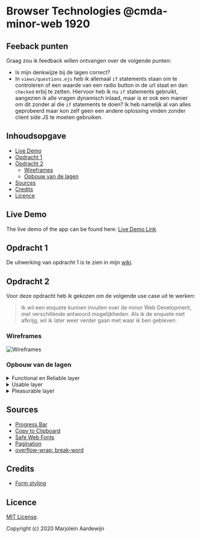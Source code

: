 # Browser Technologies @cmda-minor-web 1920

## Feeback punten

Graag zou ik feedback willen ontvangen over de volgende punten:

- Is mijn denkwijze bij de lagen correct?
- In `views/questions.ejs` heb ik allemaal `if` statements staan om te controleren of een waarde van een radio button in de url staat en dan `checked` erbij te zetten. Hiervoor heb ik nu `if` statements gebruikt, aangezien ik alle vragen dynamisch inlaad, maar is er ook een manier om dit zonder al die `if` statements te doen? Ik heb namelijk al van alles geprobeerd maar kon zelf geen een andere oplossing vinden zonder client side JS te moeten gebruiken.

## Inhoudsopgave

* [Live Demo](#Live-Demo)
* [Opdracht 1](#Opdracht-1)
* [Opdracht 2](#Opdracht-2)
  * [Wireframes](#Wireframes)
  * [Opbouw van de lagen](#Opbouw-van-de-lagen)
* [Sources](#Sources)
* [Credits](#Credits)
* [Licence](#Licence)

## Live Demo

The live demo of the app can be found here:
[Live Demo Link](https://boiling-gorge-63096.herokuapp.com/)

## Opdracht 1

De uitwerking van opdracht 1 is te zien in mijn [wiki](https://github.com/MarjoleinAardewijn/browser-technologies-1920/wiki "Wiki").

## Opdracht 2

Voor deze opdracht heb ik gekozen om de volgende use case uit te werken:

> Ik wil een enquete kunnen invullen over de minor Web Development, met verschillende antwoord mogelijkheden. Als ik de enquete niet afkrijg, wil ik later weer verder gaan met waar ik ben gebleven.

### Wireframes

![Wireframes](https://user-images.githubusercontent.com/23479038/77156346-82801d80-6a9f-11ea-8855-3633ff8c9369.jpg "Wireframes")

### Opbouw van de lagen
<details>
 <summary>Functional en Reliable layer</summary>

Ik zal symantische HTML schrijven, zodat hierdoor al een hoop mensen goed gebruik kunnen maken van de site. Daarbij houd ik rekening met o.a. mensen die geen muis kunnen/ willen gebruiken en blinde en slechtziende mensen die gebruik maken van screenreaders.

Om ervoor te zorgen dat de basis functionaliteiten zoals het submitten van de antwoorden werkt zal ik ervoor zorgen dat dit op de server wordt verwerkt.

Om ervoor te zorgen dat de gebruiker later door kan waar hij/zij was gebleven in de enquête zal ik alle data in de url wegschrijven wanneer de gebruiker het opslaat of naar de volgende pagina gaat. Zodat dit ook voor mensen die cookies hebben uitgeschakeld te gebruiken is.

Verder zal ik in deze laag ook de basis CSS inladen die cross-browser ondersteund wordt. 
</details>

<details>
 <summary>Usable layer</summary> 
 
In deze laag zal ik de CSS meer uitbreiden door gebruik te maken van CSS properties zoals `flex` en `box-shadow`. Hierbij zal ik gebruik maken van de CSS feature detection in de browser door de `@supports` rule te gebruiken om te controleren of een browser een bepaalde CSS property ondersteund.
</details>

<details>
 <summary>Pleasurable layer</summary>

In deze laag zal ik gebruik maken van animations en andere CSS features die misschien niet op alle browsers worden ondersteund. Ook wil ik hier een progress bar toevoegen met JavaScript om de voortgang van de gebruiker op een meer visuele manier te tonen. En daarbij ook het aantrekkelijker maken door pagination toe te voegen, waardoor er elke keer maar 1 vraag zichtbaar is. En verder wil ik er hier nog voor zorgen dat buttons naar de volgende pagina pas clickable zijn wanneer de input field op die "pagina" zijn ingevuld.

Verder wil ik hier ook nog een loading state instellen en cache gaan gebruiken in plaats van alles wegschrijven naar een json bestand.
</details>

## Sources

- [Progress Bar](https://jsfiddle.net/vNCGh/)
- [Copy to Clipboard](https://www.w3schools.com/howto/howto_js_copy_clipboard.asp)
- [Safe Web Fonts](https://web.mit.edu/jmorzins/www/fonts.html)
- [Pagination](https://www.sitepoint.com/simple-javascript-quiz/)
- [overflow-wrap: break-word](https://stackoverflow.com/questions/12196885/text-flowing-out-of-div)

## Credits

- [Form styling](https://codepen.io/andytran/pen/GpyKLM/)

## Licence

[MIT License](https://github.com/MarjoleinAardewijn/browser-technologies-1920/blob/master/LICENSE.txt).

Copyright (c) 2020 Marjolein Aardewijn
